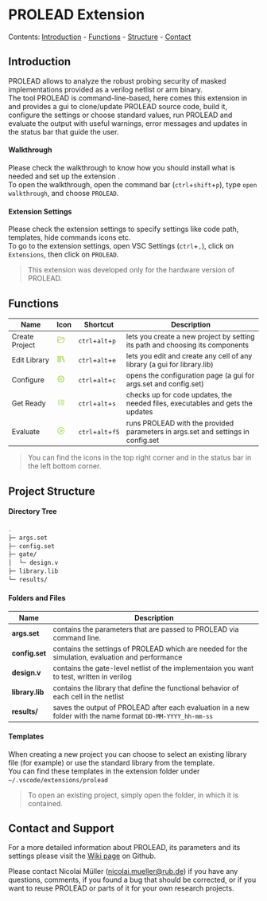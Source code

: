 # PROLEAD Extension

Contents: [Introduction](#introduction) - [Functions](#functions) - [Structure](#project-structure) - [Contact](#contact-and-support)

## Introduction
PROLEAD allows to analyze the robust probing security of masked implementations provided as a verilog netlist or arm binary.\
The tool PROLEAD is command-line-based, here comes this extension in and provides a gui to clone/update PROLEAD source code, build it, configure the settings or choose standard values, run PROLEAD and evaluate the output with useful warnings, error messages and updates in the status bar that guide the user.

#### Walkthrough

Please check the walkthrough to know how you should install what is needed and set up the extension .\
To open the walkthrough, open the command bar (`ctrl`+`shift`+`p`), type `open walkthrough`, and choose `PROLEAD`.

#### Extension Settings

Please check the extension settings to specify settings like code path, templates, hide commands icons etc.\
To go to the extension settings, open VSC Settings (`ctrl`+`,`), click on `Extensions`, then click on `PROLEAD`.

> This extension was developed only for the hardware version of PROLEAD.

## Functions
| Name | Icon | Shortcut | Description |
|------|------|----------|-------------|
|Create Project|<img src="https://raw.githubusercontent.com/rami-alkhooli/TestRepo/main/pjct-D.png" width="16px" height="16px">|`ctrl`+`alt`+`p`|lets you create a new project by setting its path and choosing its components|
|Edit Library|<img src="https://raw.githubusercontent.com/rami-alkhooli/TestRepo/main/libr-D.png" width="16px" height="16px">|`ctrl`+`alt`+`e`|lets you edit and create any cell of any library (a gui for library.lib)|
|Configure|<img src="https://raw.githubusercontent.com/rami-alkhooli/TestRepo/main/cfgr-D.png" width="16px" height="16px">|`ctrl`+`alt`+`c`|opens the configuration page (a gui for args.set and config.set)|
|Get Ready|<img src="https://raw.githubusercontent.com/rami-alkhooli/TestRepo/main/prpr-D.png" width="16px" height="16px">|`ctrl`+`alt`+`s`|checks up for code updates, the needed files, executables and gets the updates|
|Evaluate|<img src="https://raw.githubusercontent.com/rami-alkhooli/TestRepo/main/evlt-D.png" width="16px" height="16px">|`ctrl`+`alt`+`f5`|runs PROLEAD with the provided parameters in args.set and settings in config.set|

> You can find the icons in the top right corner and in the status bar in the left bottom corner.

## Project Structure

#### Directory Tree

```bash
.
├─ args.set
├─ config.set
├─ gate/
│  └─ design.v
├─ library.lib
└─ results/
```

#### Folders and Files

| Name | Description |
|---|---|
| **args.set** | contains the parameters that are passed to PROLEAD via command line. |
| **config.set** | contains the settings of PROLEAD which are needed for the simulation, evaluation and performance |
| **design.v** | contains the gate-level netlist of the implementaion you want to test, written in verilog |
| **library.lib** | contains the library that define the functional behavior of each cell in the netlist |
| **results/** | saves the output of PROLEAD after each evaluation in a new folder with the name format `DD-MM-YYYY_hh-mm-ss` |

#### Templates

When creating a new project you can choose to select an existing library file (for example) or use the standard library from the template.\
You can find these templates in the extension folder under `~/.vscode/extensions/prolead`

> To open an existing project, simply open the folder, in which it is contained.

## Contact and Support

For a more detailed information about PROLEAD, its parameters and its settings please visit the [Wiki page](https://github.com/ChairImpSec/PROLEAD/wiki) on Github.

Please contact Nicolai Müller ([nicolai.mueller@rub.de](mailto:nicolai.mueller@rub.de)) if you have any questions, comments, if you found a bug that should be corrected, or if you want to reuse PROLEAD or parts of it for your own research projects.
